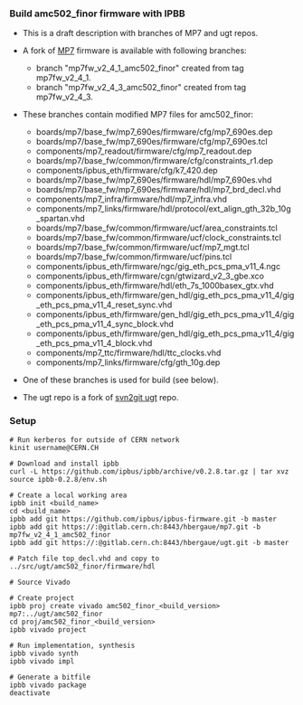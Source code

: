 ### Build amc502_finor firmware with IPBB ###

* This is a draft description with branches of MP7 and ugt repos.
* A fork of [MP7](https://gitlab.cern.ch/hbergaue/mp7) firmware is available with following branches:
  - branch "mp7fw_v2_4_1_amc502_finor" created from tag mp7fw_v2_4_1.
  - branch "mp7fw_v2_4_3_amc502_finor" created from tag mp7fw_v2_4_3.
* These branches contain modified MP7 files for amc502_finor:
  - boards/mp7/base_fw/mp7_690es/firmware/cfg/mp7_690es.dep
  - boards/mp7/base_fw/mp7_690es/firmware/cfg/mp7_690es.tcl
  - components/mp7_readout/firmware/cfg/mp7_readout.dep
  - boards/mp7/base_fw/common/firmware/cfg/constraints_r1.dep
  - components/ipbus_eth/firmware/cfg/k7_420.dep
  - boards/mp7/base_fw/mp7_690es/firmware/hdl/mp7_690es.vhd
  - boards/mp7/base_fw/mp7_690es/firmware/hdl/mp7_brd_decl.vhd
  - components/mp7_infra/firmware/hdl/mp7_infra.vhd
  - components/mp7_links/firmware/hdl/protocol/ext_align_gth_32b_10g_spartan.vhd
  - boards/mp7/base_fw/common/firmware/ucf/area_constraints.tcl
  - boards/mp7/base_fw/common/firmware/ucf/clock_constraints.tcl
  - boards/mp7/base_fw/common/firmware/ucf/mp7_mgt.tcl
  - boards/mp7/base_fw/common/firmware/ucf/pins.tcl
  - components/ipbus_eth/firmware/ngc/gig_eth_pcs_pma_v11_4.ngc
  - components/ipbus_eth/firmware/cgn/gtwizard_v2_3_gbe.xco
  - components/ipbus_eth/firmware/hdl/eth_7s_1000basex_gtx.vhd
  - components/ipbus_eth/firmware/gen_hdl/gig_eth_pcs_pma_v11_4/gig_eth_pcs_pma_v11_4_reset_sync.vhd
  - components/ipbus_eth/firmware/gen_hdl/gig_eth_pcs_pma_v11_4/gig_eth_pcs_pma_v11_4_sync_block.vhd
  - components/ipbus_eth/firmware/gen_hdl/gig_eth_pcs_pma_v11_4/gig_eth_pcs_pma_v11_4_block.vhd
  - components/mp7_ttc/firmware/hdl/ttc_clocks.vhd
  - components/mp7_links/firmware/cfg/gth_10g.dep

* One of these branches is used for build (see below).

* The ugt repo is a fork of [svn2git ugt](https://gitlab.cern.ch/cms-cactus/svn2git/firmware/ugt) repo.

### Setup ###

    # Run kerberos for outside of CERN network
    kinit username@CERN.CH

    # Download and install ipbb
    curl -L https://github.com/ipbus/ipbb/archive/v0.2.8.tar.gz | tar xvz
    source ipbb-0.2.8/env.sh

    # Create a local working area
    ipbb init <build_name>
    cd <build_name>
    ipbb add git https://github.com/ipbus/ipbus-firmware.git -b master
    ipbb add git https://:@gitlab.cern.ch:8443/hbergaue/mp7.git -b mp7fw_v2_4_1_amc502_finor
    ipbb add git https://:@gitlab.cern.ch:8443/hbergaue/ugt.git -b master

    # Patch file top_decl.vhd and copy to ../src/ugt/amc502_finor/firmware/hdl

    # Source Vivado
    
    # Create project 
    ipbb proj create vivado amc502_finor_<build_version> mp7:../ugt/amc502_finor
    cd proj/amc502_finor_<build_version>
    ipbb vivado project

    # Run implementation, synthesis
    ipbb vivado synth
    ipbb vivado impl
    
    # Generate a bitfile
    ipbb vivado package
    deactivate

